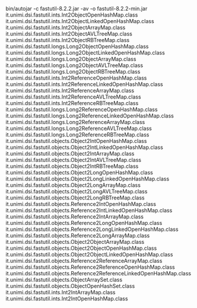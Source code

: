 bin/autojar -c fastutil-8.2.2.jar -av -o fastutil-8.2.2-min.jar \
        it.unimi.dsi.fastutil.ints.Int2ObjectOpenHashMap.class \
        it.unimi.dsi.fastutil.ints.Int2ObjectLinkedOpenHashMap.class \
        it.unimi.dsi.fastutil.ints.Int2ObjectArrayMap.class \
        it.unimi.dsi.fastutil.ints.Int2ObjectAVLTreeMap.class \
        it.unimi.dsi.fastutil.ints.Int2ObjectRBTreeMap.class \
        it.unimi.dsi.fastutil.longs.Long2ObjectOpenHashMap.class \
        it.unimi.dsi.fastutil.longs.Long2ObjectLinkedOpenHashMap.class \
        it.unimi.dsi.fastutil.longs.Long2ObjectArrayMap.class \
        it.unimi.dsi.fastutil.longs.Long2ObjectAVLTreeMap.class \
        it.unimi.dsi.fastutil.longs.Long2ObjectRBTreeMap.class \
        it.unimi.dsi.fastutil.ints.Int2ReferenceOpenHashMap.class \
        it.unimi.dsi.fastutil.ints.Int2ReferenceLinkedOpenHashMap.class \
        it.unimi.dsi.fastutil.ints.Int2ReferenceArrayMap.class \
        it.unimi.dsi.fastutil.ints.Int2ReferenceAVLTreeMap.class \
        it.unimi.dsi.fastutil.ints.Int2ReferenceRBTreeMap.class \
        it.unimi.dsi.fastutil.longs.Long2ReferenceOpenHashMap.class \
        it.unimi.dsi.fastutil.longs.Long2ReferenceLinkedOpenHashMap.class \
        it.unimi.dsi.fastutil.longs.Long2ReferenceArrayMap.class \
        it.unimi.dsi.fastutil.longs.Long2ReferenceAVLTreeMap.class \
        it.unimi.dsi.fastutil.longs.Long2ReferenceRBTreeMap.class \
        it.unimi.dsi.fastutil.objects.Object2IntOpenHashMap.class \
        it.unimi.dsi.fastutil.objects.Object2IntLinkedOpenHashMap.class \
        it.unimi.dsi.fastutil.objects.Object2IntArrayMap.class \
        it.unimi.dsi.fastutil.objects.Object2IntAVLTreeMap.class \
        it.unimi.dsi.fastutil.objects.Object2IntRBTreeMap.class \
        it.unimi.dsi.fastutil.objects.Object2LongOpenHashMap.class \
        it.unimi.dsi.fastutil.objects.Object2LongLinkedOpenHashMap.class \
        it.unimi.dsi.fastutil.objects.Object2LongArrayMap.class \
        it.unimi.dsi.fastutil.objects.Object2LongAVLTreeMap.class \
        it.unimi.dsi.fastutil.objects.Object2LongRBTreeMap.class \
        it.unimi.dsi.fastutil.objects.Reference2IntOpenHashMap.class \
        it.unimi.dsi.fastutil.objects.Reference2IntLinkedOpenHashMap.class \
        it.unimi.dsi.fastutil.objects.Reference2IntArrayMap.class \
        it.unimi.dsi.fastutil.objects.Reference2LongOpenHashMap.class \
        it.unimi.dsi.fastutil.objects.Reference2LongLinkedOpenHashMap.class \
        it.unimi.dsi.fastutil.objects.Reference2LongArrayMap.class \
        it.unimi.dsi.fastutil.objects.Object2ObjectArrayMap.class \
        it.unimi.dsi.fastutil.objects.Object2ObjectOpenHashMap.class \
        it.unimi.dsi.fastutil.objects.Object2ObjectLinkedOpenHashMap.class \
        it.unimi.dsi.fastutil.objects.Reference2ReferenceArrayMap.class \
        it.unimi.dsi.fastutil.objects.Reference2ReferenceOpenHashMap.class \
        it.unimi.dsi.fastutil.objects.Reference2ReferenceLinkedOpenHashMap.class \
        it.unimi.dsi.fastutil.objects.ObjectArraySet.class \
        it.unimi.dsi.fastutil.objects.ObjectOpenHashSet.class \
        it.unimi.dsi.fastutil.ints.Int2IntArrayMap.class \
        it.unimi.dsi.fastutil.ints.Int2IntOpenHashMap.class
